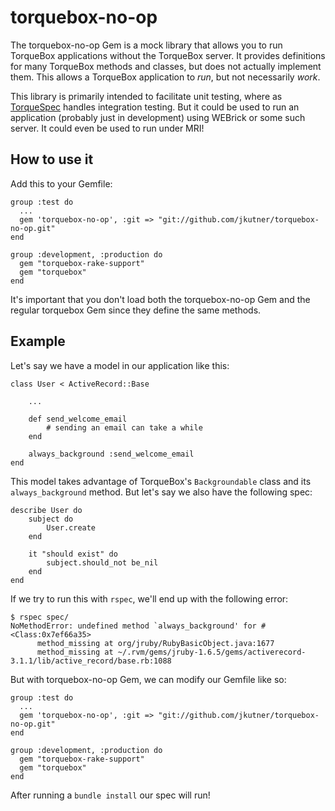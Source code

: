 torquebox-no-op
===============

The torquebox-no-op Gem is a mock library that allows you to run TorqueBox applications without the TorqueBox server. It
provides definitions for many TorqueBox methods and classes, but does not actually implement them.  This allows a
TorqueBox application to *run*, but not necessarily *work*.

This library is primarily intended to facilitate unit testing, where as [TorqueSpec](https://github.com/torquebox/torquespec)
handles integration testing.  But it could be used to run an application (probably just in development) using WEBrick or
some such server.  It could even be used to run under MRI!

## How to use it
Add this to your Gemfile:

    group :test do
      ...
      gem 'torquebox-no-op', :git => "git://github.com/jkutner/torquebox-no-op.git"
    end

    group :development, :production do
      gem "torquebox-rake-support"
      gem "torquebox"
    end

It's important that you don't load both the torquebox-no-op Gem and the regular torquebox Gem since they define the
same methods.

## Example
Let's say we have a model in our application like this:

    class User < ActiveRecord::Base

        ...

        def send_welcome_email
            # sending an email can take a while
        end

        always_background :send_welcome_email
    end

This model takes advantage of TorqueBox's `Backgroundable` class and its `always_background` method.  But let's say we
also have the following spec:

    describe User do
        subject do
            User.create
        end

        it "should exist" do
            subject.should_not be_nil
        end
    end

If we try to run this with `rspec`, we'll end up with the following error:

    $ rspec spec/
    NoMethodError: undefined method `always_background' for #<Class:0x7ef66a35>
          method_missing at org/jruby/RubyBasicObject.java:1677
          method_missing at ~/.rvm/gems/jruby-1.6.5/gems/activerecord-3.1.1/lib/active_record/base.rb:1088

But with torquebox-no-op Gem, we can modify our Gemfile like so:

    group :test do
      ...
      gem 'torquebox-no-op', :git => "git://github.com/jkutner/torquebox-no-op.git"
    end

    group :development, :production do
      gem "torquebox-rake-support"
      gem "torquebox"
    end

After running a `bundle install` our spec will run!

